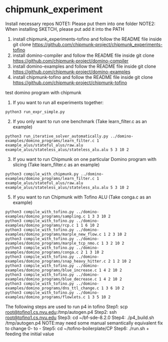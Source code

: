 # chipmunk_experiment
Install necessary repos
NOTE1: Please put them into one folder
NOTE2: When installing SKETCH, please put add it into the PATH
1. install chipmunk_experiments-tofino and follow the README file inside
   git clone https://github.com/chipmunk-project/chipmunk_experiments-tofino
2. install domino-compiler and follow the README file inside
   git clone https://github.com/chipmunk-project/domino-compiler
3. install domino-examples and follow the README file inside
   git clone https://github.com/chipmunk-project/domino-examples
4. install chipmunk-tofino and follow the README file inside
   git clone https://github.com/chipmunk-project/chipmunk-tofino


test domino program with chipmunk

1. If you want to run all experiments together: 
```
python3 run_expr_simple.py
```

2. If you only want to run one benchmark (Take learn_filter.c as an example)
```
python3 run_iterative_solver_automatically.py ../domino-examples/domino_programs/learn_filter.c 1 example_alus/stateful_alus/raw.alu example_alus/stateless_alus/stateless_alu.alu 5 3 10 2
```

3. If you want to run Chipmunk on one particular Domino program with slicing (Take learn_filter.c as an example)
```
python3 compile_with_chipmunk.py ../domino-examples/domino_programs/learn_filter.c 1 example_alus/stateful_alus/raw.alu example_alus/stateless_alus/stateless_alu.alu 5 3 10 2
```
5. If you want to run Chipmunk with Tofino ALU (Take conga.c as an example)
```
python3 compile_with_tofino.py ../domino-examples/domino_programs/sampling.c 1 3 3 10 2
python3 compile_with_tofino.py ../domino-examples/domino_programs/rcp.c 1 1 6 10 2
python3 compile_with_tofino.py ../domino-examples/domino_programs/marple_new_flow.c 1 2 3 10 2
python3 compile_with_tofino.py ../domino-examples/domino_programs/marple_tcp_nmo.c 1 3 2 10 2
python3 compile_with_tofino.py ../domino-examples/domino_programs/conga.c 2 1 3 10 2
python3 compile_with_tofino.py ../domino-examples/domino_programs/snap_heavy_hitter.c 2 1 2 10 2
python3 compile_with_tofino.py ../domino-examples/domino_programs/blue_increase.c 1 4 2 10 2
python3 compile_with_tofino.py ../domino-examples/domino_programs/blue_decrease.c 1 4 2 10 2
python3 compile_with_tofino.py ../domino-examples/domino_programs/dns_ttl_change.c 1 3 6 10 2
python3 compile_with_tofino.py ../domino-examples/domino_programs/flowlets.c 1 3 5 10 2
```
The following steps are used to run p4 in tofino
Step1: scp <generated p4 program> root@tofino1.cs.nyu.edu:/tmp/autogen.p4
Step2: ssh root@tofino1.cs.nyu.edu
Step3: cd ~/bf-sde-8.2.0
Step4: ./p4_build.sh /tmp/autogen.p4    NOTE:may need some manual semantically equivalent fix to change 0- to -
Step5: cd ~/tofino-boilerplate/CP
Step6: ./run.sh + feeding the initial value
